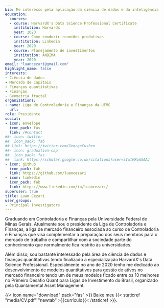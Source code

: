 ```yaml
---
bio: Me interesso pela aplicação da ciência de dados e da inteligência artificial em finanças e pelas implicações da fractalidade dos mercados de capitais na modelagem do risco e do retorno de ativos de renda variável.
education:
  courses:
  - course: HarvardX's Data Science Professional Certificate
    institution: Harvardx
    year: 2020
  - course: Como conduzir reuniões produtivas
    institution: Linkedin
    year: 2020
  - course: Planejamento de investimentos
    institution: ANBIMA
    year: 2020
email: "luancezari@gmail.com"
highlight_name: false
interests:
- Ciência de dados
- Mercado de capitais
- Finanças quantitativas
- Finanças
- Geometria fractal
organizations:
- name: Liga de Controladoria e Finanças da UFMG
  url: 
role: Presidente
social:
- icon: envelope
  icon_pack: fas
  link: /#contact
##- icon: twitter
##  icon_pack: fab
## link: https://twitter.com/GeorgeCushen
##- icon: graduation-cap
##  icon_pack: fas
##  link: https://scholar.google.co.uk/citations?user=sIwtMXoAAAAJ
- icon: github
  icon_pack: fab
  link: https://github.com/luancezari
- icon: linkedin
  icon_pack: fab
  link: https://www.linkedin.com/in/luancezari/
superuser: true
title: Luan Cézari
user_groups:
- Principal Investigators
---
```


Graduando em Controladoria e Finanças pela Universidade Federal de Minas Gerais. Atualmente sou o presidente da Liga de Controladoria e Finanças, a liga de mercado financeiro associada ao curso de Controladoria e Finanças que visa complementar a preparação dos seus membros para o mercado de trabalho e compartilhar com a sociedade parte do conhecimento que normalmente fica restrito às universidades.

Além disso, sou bastante interessado pela área de ciência de dados e finanças quantitativas tendo finalizado a especialização HarvardX's Data Science Professional. Especialmente no ano de 2020 tenho me dedicado ao desenvolvimento de modelos quantitativos para gestão de ativos no mercado financeiro tendo um de meus modelos ficado entre os 10 melhores no Primeiro Desafio Quant para Ligas de Investimento do Brasil, organizado pela Quantamental Asset Management. 

{{< icon name="download" pack="fas" >}} Baixe meu {{< staticref "media/CV.pdf" "newtab" >}}currículo{{< /staticref >}}.